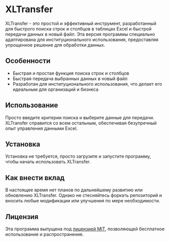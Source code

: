# XLTransfer

XLTransfer - это простой и эффективный инструмент, разработанный для быстрого поиска строк и столбцов в таблицах Excel и быстрой передачи данных в новый файл. Эта версия программы специально адаптирована для институционального использования, предоставляя упрощенное решение для обработки данных.

## Особенности
- Быстрая и простая функция поиска строк и столбцов
- Быстрая передача выбранных данных в новый файл
- Разработан для институционального использования, что делает его идеальным для организаций и бизнеса

## Использование
Просто введите критерии поиска и выберите данные для передачи. XLTransfer справится со всем остальным, обеспечивая безупречный опыт управления данными Excel.

## Установка
Установка не требуется, просто загрузите и запустите программу, чтобы начать использовать XLTransfer.

## Как внести вклад
В настоящее время нет планов по дальнейшему развитию или обновлению XLTransfer. Однако не стесняйтесь форкать репозиторий и вносить любые модификации или улучшения по мере необходимости.

## Лицензия
Эта программа выпущена под [лицензией MIT](https://opensource.org/licenses/MIT), позволяющей бесплатное использование и распространение.
